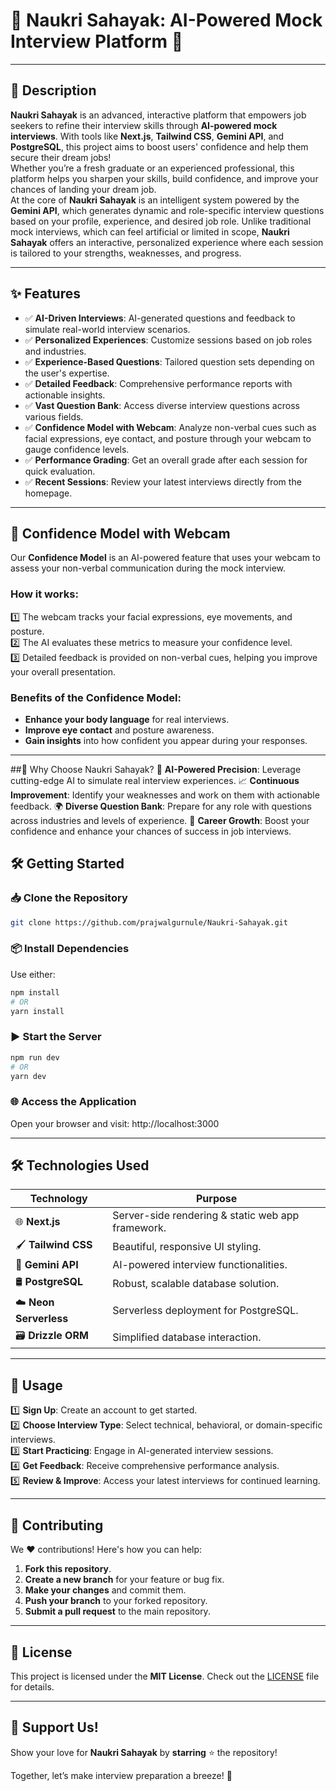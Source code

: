 # 🌟 **Naukri Sahayak: AI-Powered Mock Interview Platform** 🌟  
---
## 🚀 **Description**  

**Naukri Sahayak** is an advanced, interactive platform that empowers job seekers to refine their interview skills through **AI-powered mock interviews**. With tools like **Next.js**, **Tailwind CSS**, **Gemini API**, and **PostgreSQL**, this project aims to boost users' confidence and help them secure their dream jobs!  
Whether you’re a fresh graduate or an experienced professional, this platform helps you sharpen your skills, build confidence, and improve your chances of landing your dream job.  
At the core of **Naukri Sahayak** is an intelligent system powered by the **Gemini API**, which generates dynamic and role-specific interview questions based on your profile, experience, and desired job role. Unlike traditional mock interviews, which can feel artificial or limited in scope, **Naukri Sahayak** offers an interactive, personalized experience where each session is tailored to your strengths, weaknesses, and progress.

---

## ✨ **Features**  
- ✅ **AI-Driven Interviews**: AI-generated questions and feedback to simulate real-world interview scenarios.  
- ✅ **Personalized Experiences**: Customize sessions based on job roles and industries.  
- ✅ **Experience-Based Questions**: Tailored question sets depending on the user's expertise.  
- ✅ **Detailed Feedback**: Comprehensive performance reports with actionable insights.  
- ✅ **Vast Question Bank**: Access diverse interview questions across various fields.
- ✅ **Confidence Model with Webcam**: Analyze non-verbal cues such as facial expressions, eye contact, and posture through your webcam to gauge confidence levels. 
- ✅ **Performance Grading**: Get an overall grade after each session for quick evaluation.  
- ✅ **Recent Sessions**: Review your latest interviews directly from the homepage.  

---
## 🌟 **Confidence Model with Webcam**

Our **Confidence Model** is an AI-powered feature that uses your webcam to assess your non-verbal communication during the mock interview.
### **How it works:**
1️⃣ The webcam tracks your facial expressions, eye movements, and posture.  
2️⃣ The AI evaluates these metrics to measure your confidence level.  
3️⃣ Detailed feedback is provided on non-verbal cues, helping you improve your overall presentation.  

### **Benefits of the Confidence Model:**
- **Enhance your body language** for real interviews.  
- **Improve eye contact** and posture awareness.  
- **Gain insights** into how confident you appear during your responses.  

---
##🌟 Why Choose Naukri Sahayak?
🚀 **AI-Powered Precision**: Leverage cutting-edge AI to simulate real interview experiences.
📈 **Continuous Improvement**: Identify your weaknesses and work on them with actionable feedback.
🌍 **Diverse Question Bank**: Prepare for any role with questions across industries and levels of experience.
💼 **Career Growth**: Boost your confidence and enhance your chances of success in job interviews.

## 🛠️ **Getting Started**  

### 📥 **Clone the Repository**  
```bash
git clone https://github.com/prajwalgurnule/Naukri-Sahayak.git
```
### 📦 Install Dependencies
Use either:
```bash
npm install  
# OR  
yarn install
```
### ▶️ Start the Server
```bash
npm run dev  
# OR  
yarn dev
```
### 🌐 Access the Application
Open your browser and visit:
http://localhost:3000

---

## 🛠️ **Technologies Used**

| **Technology**    | **Purpose**                                      |
|--------------------|--------------------------------------------------|
| 🌐 **Next.js**     | Server-side rendering & static web app framework.|
| 🖌️ **Tailwind CSS** | Beautiful, responsive UI styling.                |
| 🤖 **Gemini API**  | AI-powered interview functionalities.            |
| 🛢️ **PostgreSQL**   | Robust, scalable database solution.              |
| ☁️ **Neon Serverless** | Serverless deployment for PostgreSQL.         |
| 🗃️ **Drizzle ORM**  | Simplified database interaction.                |

---

## 🎯 **Usage**

1️⃣ **Sign Up**: Create an account to get started.  
2️⃣ **Choose Interview Type**: Select technical, behavioral, or domain-specific interviews.  
3️⃣ **Start Practicing**: Engage in AI-generated interview sessions.  
4️⃣ **Get Feedback**: Receive comprehensive performance analysis.  
5️⃣ **Review & Improve**: Access your latest interviews for continued learning.  

---

## 🤝 **Contributing**

We ❤️ contributions! Here's how you can help:  

1. **Fork this repository**.  
2. **Create a new branch** for your feature or bug fix.  
3. **Make your changes** and commit them.  
4. **Push your branch** to your forked repository.  
5. **Submit a pull request** to the main repository.  

---

## 📜 **License**

This project is licensed under the **MIT License**. Check out the [LICENSE](https://choosealicense.com/licenses/mit/) file for details.  

---

## 💖 **Support Us!**

Show your love for **Naukri Sahayak** by **starring** ⭐ the repository!  

Together, let’s make interview preparation a breeze! 🎉  
